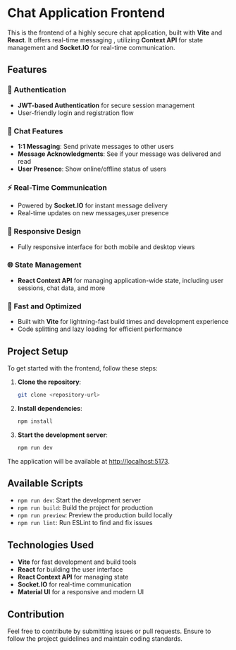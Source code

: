 # Chat Application Frontend

This is the frontend of a highly secure chat application, built with **Vite** and **React**. It offers real-time messaging , utilizing **Context API** for state management and **Socket.IO** for real-time communication.

## Features

### 🔑 Authentication
- **JWT-based Authentication** for secure session management
- User-friendly login and registration flow

### 💬 Chat Features
- **1:1 Messaging**: Send private messages to other users
- **Message Acknowledgments**: See if your message was delivered and read
- **User Presence**: Show online/offline status of users

### ⚡ Real-Time Communication
- Powered by **Socket.IO** for instant message delivery
- Real-time updates on new messages,user presence

### 📱 Responsive Design
- Fully responsive interface for both mobile and desktop views

### 🌐 State Management
- **React Context API** for managing application-wide state, including user sessions, chat data, and more

### 🚀 Fast and Optimized
- Built with **Vite** for lightning-fast build times and development experience
- Code splitting and lazy loading for efficient performance

## Project Setup

To get started with the frontend, follow these steps:

1. **Clone the repository**:
    ```bash
    git clone <repository-url>
    ```

3. **Install dependencies**:
    ```bash
    npm install
    ```

4. **Start the development server**:
    ```bash
    npm run dev
    ```

The application will be available at [http://localhost:5173](http://localhost:5173).

## Available Scripts

- `npm run dev`: Start the development server
- `npm run build`: Build the project for production
- `npm run preview`: Preview the production build locally
- `npm run lint`: Run ESLint to find and fix issues

## Technologies Used

- **Vite** for fast development and build tools
- **React** for building the user interface
- **React Context API** for managing state
- **Socket.IO** for real-time communication
- **Material UI** for a responsive and modern UI

## Contribution

Feel free to contribute by submitting issues or pull requests. Ensure to follow the project guidelines and maintain coding standards.

